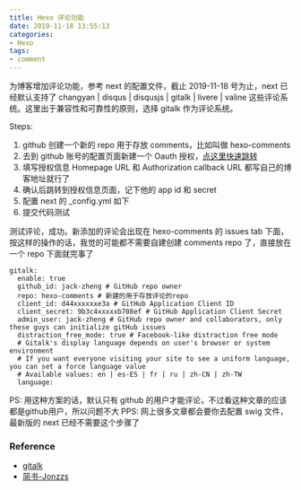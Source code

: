 ```yaml
---
title: Hexo 评论功能
date: 2019-11-18 13:55:13
categories:
- Hexo
tags:
- comment
---
```

为博客增加评论功能，参考 next 的配置文件，截止 2019-11-18 号为止，next 已经默认支持了 changyan | disqus | disqusjs | gitalk | livere | valine 这些评论系统。这里出于兼容性和可靠性的原则，选择 gitalk 作为评论系统。

Steps:

1. github 创建一个新的 repo 用于存放 comments，比如叫做 hexo-comments
1. 去到 github 账号的配置页面新建一个 Oauth 授权，[点这里快速跳转](https://github.com/settings/applications/new)
1. 填写授权信息 Homepage URL 和 Authorization callback URL 都写自己的博客地址就行了
1. 确认后跳转到授权信息页面，记下他的 app id 和 secret
1. 配置 next 的 _config.yml 如下
1. 提交代码测试

测试评论，成功。新添加的评论会出现在 hexo-comments 的 issues tab 下面，按这样的操作的话，我觉的可能都不需要自建创建 comments repo 了，直接放在一个 repo 下面就完事了

```config
gitalk:
  enable: true
  github_id: jack-zheng # GitHub repo owner
  repo: hexo-comments # 新建的用于存放评论的repo
  client_id: d44xxxxxxe3a # GitHub Application Client ID
  client_secret: 9b3c4xxxxxb708ef # GitHub Application Client Secret
  admin_user: jack-zheng # GitHub repo owner and collaborators, only these guys can initialize gitHub issues
  distraction_free_mode: true # Facebook-like distraction free mode
  # Gitalk's display language depends on user's browser or system environment
  # If you want everyone visiting your site to see a uniform language, you can set a force language value
  # Available values: en | es-ES | fr | ru | zh-CN | zh-TW
  language:
```

PS: 用这种方案的话，默认只有 github 的用户才能评论，不过看这种文章的应该都是github用户，所以问题不大
PPS: 网上很多文章都会要你去配置 swig 文件，最新版的 next 已经不需要这个步骤了

### Reference

* [gitalk](https://github.com/gitalk/gitalk)
* [简书-Jonzzs](https://www.jianshu.com/p/b5f509f25872)
